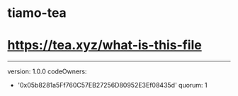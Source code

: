 # tiamo-tea
# https://tea.xyz/what-is-this-file
---
version: 1.0.0
codeOwners:
  - '0x05b8281a5Ff760C57EB27256D80952E3Ef08435d'
quorum: 1
